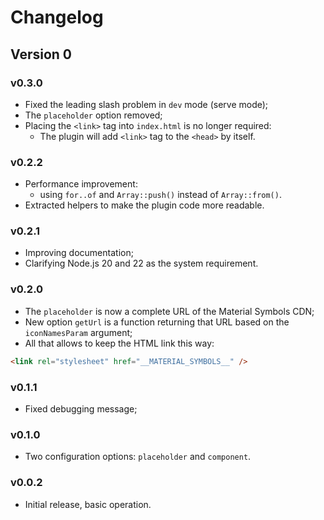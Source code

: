 # Changelog

## Version 0

### v0.3.0

- Fixed the leading slash problem in `dev` mode (serve mode);
- The `placeholder` option removed;
- Placing the `<link>` tag into `index.html` is no longer required:
  - The plugin will add `<link>` tag to the `<head>` by itself.

### v0.2.2

- Performance improvement:
  - using `for..of` and `Array::push()` instead of `Array::from()`.
- Extracted helpers to make the plugin code more readable.

### v0.2.1

- Improving documentation;
- Clarifying Node.js 20 and 22 as the system requirement.

### v0.2.0

- The `placeholder` is now a complete URL of the Material Symbols CDN;
- New option `getUrl` is a function returning that URL based on
  the `iconNamesParam` argument;
- All that allows to keep the HTML link this way:

```html
<link rel="stylesheet" href="__MATERIAL_SYMBOLS__" />
```

### v0.1.1

- Fixed debugging message;

### v0.1.0

- Two configuration options: `placeholder` and `component`.

### v0.0.2

- Initial release, basic operation.
